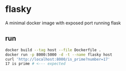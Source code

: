 # flasky
A minimal docker image with exposed port running flask

## run
```bash
docker build --tag host --file Dockerfile .
docker run -p 8000:5000 -d -t --name flasky host
curl 'http://localhost:8000/is_prime?number=17' 
17 is prime # <--- expected
```
